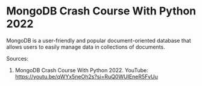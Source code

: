 # MongoDB Crash Course With Python 2022
MongoDB is a user-friendly and popular document-oriented database that allows users to easily manage data in collections of documents. 

Sources:
1. MongoDB Crash Course With Python 2022. YouTube: https://youtu.be/qWYx5neOh2s?si=RuQ0WUIEneR5FvUu
